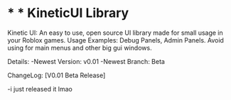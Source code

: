 # * * KineticUI Library
Kinetic UI: An easy to use, open source UI library made for small usage in your Roblox games. Usage Examples: Debug Panels, Admin Panels. Avoid using for main menus and other big gui windows.

Details:
-Newest Version: v0.01
-Newest Branch: Beta



ChangeLog:
[V0.01 Beta Release]

-i just released it lmao
